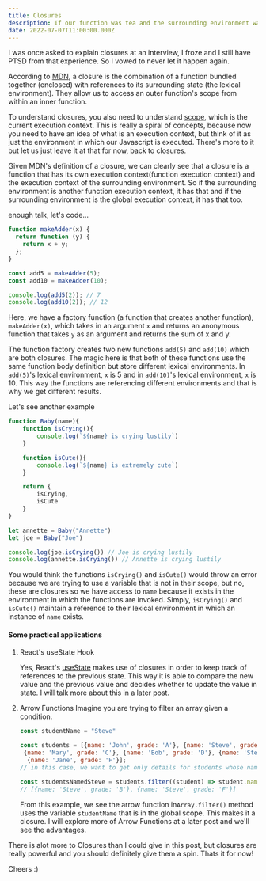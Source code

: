 ```yaml
---
title: Closures  
description: If our function was tea and the surrounding environment was a cup - then the entire "cup of tea" is a Closure. The difference is that Closures are not every developer's "cup of tea".
date: 2022-07-07T11:00:00.000Z
---
```


I was once asked to explain closures at an interview, I froze and I still have PTSD from that experience. So I vowed to never let it happen again.

According to [MDN](https://developer.mozilla.org/en-US/docs/Web/JavaScript/Closures), a closure is the combination of a function bundled together (enclosed) with references to its surrounding state (the lexical environment). They allow us to access an outer function's scope from within an inner function.

To understand closures, you also need to understand [scope](https://developer.mozilla.org/en-US/docs/Glossary/Scope), which is the current execution context. This is really a spiral of concepts, because now you need to have an idea of what is an execution context, but think of it as just the environment in which our Javascript is executed. There's more to it but let us just leave it at that for now, back to closures.

Given MDN's definition of a closure, we can clearly see that a closure is a function that has its own execution context(function execution context) and the execution context of the surrounding environment. So if the surrounding environment is another function execution context, it has that and if the surrounding environment is the global execution context, it has that too.

enough talk, let's code...

```js
function makeAdder(x) {
  return function (y) {
    return x + y;
  };
}

const add5 = makeAdder(5);
const add10 = makeAdder(10);

console.log(add5(2)); // 7
console.log(add10(2)); // 12

```

Here, we have a factory function (a function that creates another function), ``makeAdder(x)``, which takes in an argument ``x`` and returns an anonymous function that takes ``y`` as an argument and returns the sum of x and y.

The function factory creates two new functions ``add(5)`` and ``add(10)`` which are both closures. The magic here is that both of these functions use the same function body definition but store different lexical environments. In ``add(5)``'s lexical environment, ``x`` is 5 and in ``add(10)``'s lexical environment, ``x`` is 10. This way the functions are referencing different environments and that is why we get different results.

Let's see another example

```js
function Baby(name){
    function isCrying(){
        console.log(`${name} is crying lustily`)
    }

    function isCute(){
        console.log(`${name} is extremely cute`)
    }

    return {
        isCrying,
        isCute
    }
}

let annette = Baby("Annette")
let joe = Baby("Joe")

console.log(joe.isCrying()) // Joe is crying lustily
console.log(annette.isCrying()) // Annette is crying lustily
```

You would think the functions ``isCrying()`` and ``isCute()`` would throw an error because we are trying to use a variable that is not in their scope, but no, these are closures so we have access to ``name`` because it exists in the environment in which the functions are invoked. Simply, ``isCrying()`` and ``isCute()`` maintain a reference to their lexical environment in which an instance of ``name`` exists.

#### Some practical applications

1. React's useState Hook

    Yes, React's [useState](https://reactjs.org/docs/hooks-state.html) makes use of closures in order to keep track of references to the previous state. This way it is able to compare the new value and the previous value and decides whether to update the value in state. I will talk more about this in a later post.

2. Arrow Functions
    Imagine you are trying to filter an array given a condition.
    ```js
    const studentName = "Steve"

    const students = [{name: 'John', grade: 'A'}, {name: 'Steve', grade: 'B'},
     {name: 'Mary', grade: 'C'}, {name: 'Bob', grade: 'D'}, {name: 'Steve', grade: 'F'},
      {name: 'Jane', grade: 'F'}];
    // in this case, we want to get only details for students whose name is "Steve"

    const studentsNamedSteve = students.filter((student) => student.name === studentName); 
    // [{name: 'Steve', grade: 'B'}, {name: 'Steve', grade: 'F'}]

    ```

    From this example, we see the arrow function in``Array.filter()`` method uses the variable ``studentName`` that is in the global scope. This makes it a closure. I will explore more of Arrow Functions at a later post and we'll see the advantages.


There is alot more to Closures than I could give in this post, but closures are really powerful and you should definitely give them a spin. Thats it for now!

Cheers :)

